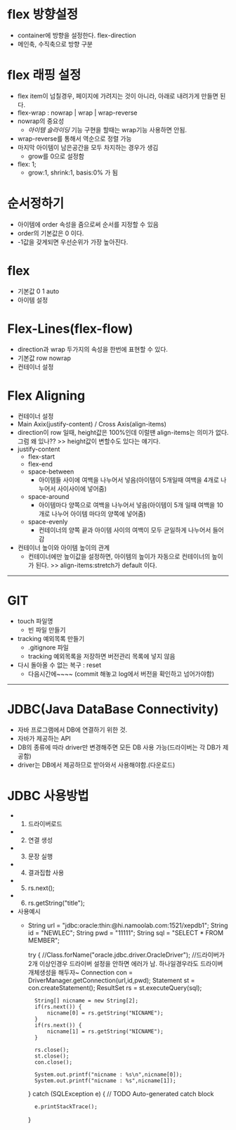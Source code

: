 # flex 방향설정
  - container에 방향을 설정한다. flex-direction  
  - 메인축, 수직축으로 방향 구분
  
# flex 래핑 설정
  - flex item이 넘칠경우, 페이지에 가려지는 것이 아니라, 아래로 내려가게 만들면 된다.
  - flex-wrap : nowrap | wrap | wrap-reverse
  - nowrap의 중요성
    - *아이템 슬라이딩* 기능 구현을 할때는 wrap기능 사용하면 안됨.
  - wrap-reverse를 통해서 역순으로 정렬 가능
  - 마지막 아이템이 남은공간을 모두 차지하는 경우가 생김
    - grow를 0으로 설정함
  - flex: 1;
    - grow:1, shrink:1, basis:0% 가 됨
    
# 순서정하기
  - 아이템에 order 속성을 줌으로써 순서를 지정할 수 있음
  - order의 기본값은 0 이다.
  - -1값을 갖게되면 우선순위가 가장 높아진다.
  
# flex
  - 기본값 0 1 auto
  - 아이템 설정
  
# Flex-Lines(flex-flow)
  - direction과 wrap 두가지의 속성을 한번에 표현할 수 있다.
  - 기본값 row nowrap
  - 컨테이너 설정

# Flex Aligning
  - 컨테이너 설정
  - Main Axix(justify-content) / Cross Axis(align-items)
  - direction이 row 일때, height값은 100%인데 이럴땐 align-items는 의미가 없다. 그럼 왜 있나?? >> height값이 변할수도 있다는 얘기다.
  - justify-content
    - flex-start
    - flex-end
    - space-between
      - 아이템들 사이에 여백을 나누어서 넣음(아이템이 5개일때 여백을 4개로 나누어서 사이사이에 넣어줌)
    - space-around
      - 아이템마다 양쪽으로 여백을 나누어서 넣음(아이템이 5개 일때 여백을 10개로 나누어 아이템 마다의 양쪽에 넣어줌)
    - space-evenly
      - 컨테이너의 양쪽 끝과 아이템 사이의 여백이 모두 균일하게 나누어서 들어감
  - 컨테이너 높이와 아이템 높이의 관계
    - 컨테이너에만 높이값을 설정하면, 아이템의 높이가 자동으로 컨테이너의 높이가 된다. >> align-items:stretch가 default 이다.

---
# GIT
  - touch 파일명
    - 빈 파일 만들기
  - tracking 예외목록 만들기
    - .gitignore 파일
    - tracking 예외목록을 저장하면 버전관리 목록에 넣지 않음
  - 다시 돌아올 수 없는 복구 : reset
    - 다음시간에~~~~ (commit 해놓고 log에서 버전을 확인하고 넘어가야함)
    
---
# JDBC(Java DataBase Connectivity)
  - 자바 프로그램에서 DB에 연결하기 위한 것.
  - 자바가 제공하는 API
  - DB의 종류에 따라 driver만 변경해주면 모든 DB 사용 가능(드라이버는 각 DB가 제공함)
  - driver는 DB에서 제공하므로 받아와서 사용해야함.(다운로드)
  
# JDBC 사용방법
  - 1. 드라이버로드
  - 2. 연결 생성
  - 3. 문장 실행
  - 4. 결과집합 사용
  - 5. rs.next();
  - 6. rs.getString("title");
  - 사용예시
    - String url = "jdbc:oracle:thin:@hi.namoolab.com:1521/xepdb1";
		String id = "NEWLEC";
		String pwd = "11111";
		String sql = "SELECT * FROM MEMBER";
		
		try {
			//Class.forName("oracle.jdbc.driver.OracleDriver"); //드라이버가 2개 이상인경우 드라이버 설정을 안하면 에러가 남. 하나일경우라도 드라이버 개체생성을 해두자~
			Connection con = DriverManager.getConnection(url,id,pwd);
			Statement st = con.createStatement();
			ResultSet rs = st.executeQuery(sql);
			
			String[] nicname = new String[2];
			if(rs.next()) {
				nicname[0] = rs.getString("NICNAME");
			}
			if(rs.next()) {
				nicname[1] = rs.getString("NICNAME");
			}
			
			rs.close();
			st.close();
			con.close();
			
			System.out.printf("nicname : %s\n",nicname[0]);
			System.out.printf("nicname : %s",nicname[1]);
		} catch (SQLException e) {
			// TODO Auto-generated catch block
			
			e.printStackTrace();
		}  
    
